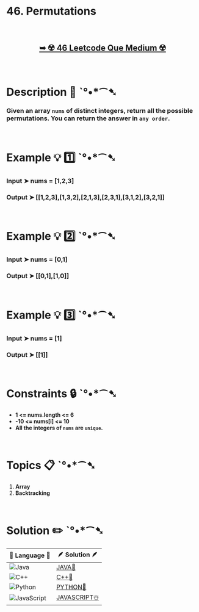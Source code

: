 # 46. Permutations

</br>

<h2 align="center"> 

<a href="https://leetcode.com/problems/permutations/description/"><strong>➥ ☢️ 46 Leetcode Que Medium ☢️ </strong></a>
</h2>

</br>

# Description 📜 ˋ°•*⁀➷

### Given an array `nums` of distinct integers, return all the possible permutations. You can return the answer in `any order`.


</br>

# Example 💡 1️⃣ ˋ°•*⁀➷

  ### Input  ➤ nums = [1,2,3]

  ### Output  ➤ [[1,2,3],[1,3,2],[2,1,3],[2,3,1],[3,1,2],[3,2,1]]

</br>

# Example 💡 2️⃣ ˋ°•*⁀➷

  ### Input ➤ nums = [0,1]

  ### Output  ➤ [[0,1],[1,0]] 


</br>

# Example 💡 3️⃣ ˋ°•*⁀➷

  ### Input ➤ nums = [1]

  ### Output  ➤ [[1]]

</br>

# Constraints 🔒 ˋ°•*⁀➷

- **1 <= nums.length <= 6**
- **-10 <= nums[i] <= 10**
- **All the integers of `nums` are `unique`.**

</br>

# Topics 📋 ˋ°•*⁀➷

1. **Array**
2. **Backtracking**


</br>

# Solution ✏️ ˋ°•*⁀➷

| 📒 Language 📒  | 🪶 Solution 🪶 |
| ------------- | ------------- |
|  ![Java](https://img.shields.io/badge/java-%23ED8B00.svg?style=for-the-badge&logo=openjdk&logoColor=white)  | [JAVA🍁]() |
|  ![C++](https://img.shields.io/badge/c++-%2300599C.svg?style=for-the-badge&logo=c%2B%2B&logoColor=white)  | [C++🎲]()  |
|  ![Python](https://img.shields.io/badge/python-3670A0?style=for-the-badge&logo=python&logoColor=ffdd54)    | [PYTHON🍰]() |
| ![JavaScript](https://img.shields.io/badge/javascript-%23323330.svg?style=for-the-badge&logo=javascript&logoColor=%23F7DF1E)   | [JAVASCRIPT☃️]() |

